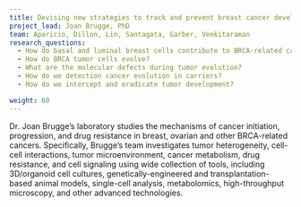 ```yaml
---
title: Devising new strategies to track and prevent breast cancer development in BRCA mutation carriers
project_lead: Joan Brugge, PhD
team: Aparicio, Dillon, Lin, Santagata, Garber, Venkitaraman
research_questions:
  - How do basal and luminal breast cells contribute to BRCA-related cancers?
  - How do BRCA tumor cells evolve?
  - What are the molecular defects during tumor evolution?
  - How do we detection cancer evolution in carriers?
  - How do we intercept and eradicate tumor development?

weight: 60
---
```

Dr. Joan Brugge’s laboratory studies the mechanisms of cancer initiation, progression, and drug resistance in breast, ovarian and other BRCA-related cancers. Specifically, Brugge’s team investigates tumor heterogeneity, cell-cell interactions, tumor microenvironment, cancer metabolism, drug resistance, and cell signaling using wide collection of tools, including 3D/organoid cell cultures, genetically-engineered and transplantation-based animal models, single-cell analysis, metabolomics, high-throughput microscopy, and other advanced technologies.
